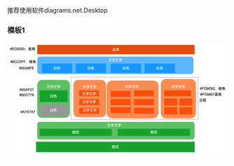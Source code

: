推荐使用软件diagrams.net.Desktop

### 模板1

![image-20220422154447727](../img/image-20220422154447727.png)

